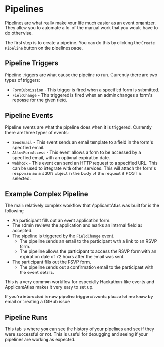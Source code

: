 # Pipelines

Pipelines are what really make your life much easier as an event organizer. They allow you to automate a lot of the manual work that you would have to do otherwise.

The first step is to create a pipeline. You can do this by clicking the `Create Pipeline` button on the pipelines page.

## Pipeline Triggers

Pipeline triggers are what cause the pipeline to run. Currently there are two types of triggers:

- `FormSubmission` - This trigger is fired when a specified form is submitted.
- `FieldChange` - This triggered is fired when an admin changes a form's reponse for the given field.

## Pipeline Events

Pipeline events are what the pipeline does when it is triggered. Currently there are three types of events:

- `SendEmail` - This event sends an email template to a field in the form's specified email.
- `AllowFormAccess` - This event allows a form to be accessed by a specified email, with an optional expiration date.
- `Webhook` - This event can send an HTTP request to a specified URL. This can be used to integrate with other services. This will attach the form's response as a JSON object in the body of the request if POST is selected.

## Example Complex Pipeline

The main relatively complex workflow that ApplicantAtlas was built for is the following:

- An participant fills out an event application form.
- The admin reviews the application and marks an internal field as accepted.
- The pipeline is triggered by the `FieldChange` event.
  - The pipeline sends an email to the participant with a link to an RSVP form.
  - The pipeline allows the participant to access the RSVP form with an expiration date of 72 hours after the email was sent.
- The participant fills out the RSVP form.
  - The pipeline sends out a confirmation email to the participant with the event details.

This is a very common workflow for especially Hackathon-like events and ApplicantAtlas makes it very easy to set up.

If you're interested in new pipeline triggers/events please let me know by email or creating a GitHub issue!

## Pipeline Runs

This tab is where you can see the history of your pipelines and see if they were successful or not. This is useful for debugging and seeing if your pipelines are working as expected.
